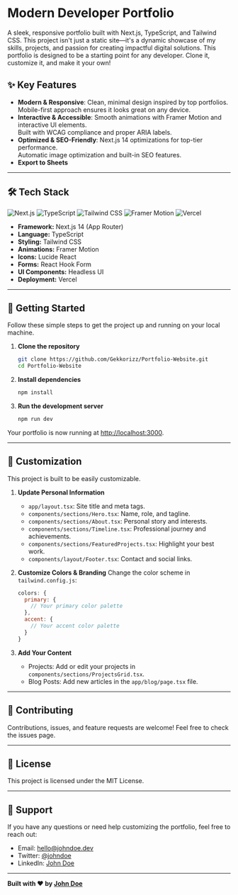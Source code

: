 # Modern Developer Portfolio

A sleek, responsive portfolio built with Next.js, TypeScript, and Tailwind CSS. This project isn't just a static site—it's a dynamic showcase of my skills, projects, and passion for creating impactful digital solutions. This portfolio is designed to be a starting point for any developer. Clone it, customize it, and make it your own!

## ✨ **Key Features**
- **Modern & Responsive**: Clean, minimal design inspired by top portfolios.<br>Mobile-first approach ensures it looks great on any device.
- **Interactive & Accessible**: Smooth animations with Framer Motion and interactive UI elements.<br>Built with WCAG compliance and proper ARIA labels.
- **Optimized & SEO-Friendly**: Next.js 14 optimizations for top-tier performance.<br>Automatic image optimization and built-in SEO features.
- **Export to Sheets**

---

## 🛠️ Tech Stack
<p>
  <img src="https://img.shields.io/badge/Next.js-000000?style=for-the-badge&logo=next.js&logoColor=white" alt="Next.js" />
  <img src="https://img.shields.io/badge/TypeScript-3178C6?style=for-the-badge&logo=typescript&logoColor=white" alt="TypeScript" />
  <img src="https://img.shields.io/badge/Tailwind CSS-06B6D4?style=for-the-badge&logo=tailwind-css&logoColor=white" alt="Tailwind CSS" />
  <img src="https://img.shields.io/badge/Framer Motion-0055FF?style=for-the-badge&logo=framer&logoColor=white" alt="Framer Motion" />
  <img src="https://img.shields.io/badge/Vercel-000000?style=for-the-badge&logo=vercel&logoColor=white" alt="Vercel" />
</p>

- **Framework:** Next.js 14 (App Router)
- **Language:** TypeScript
- **Styling:** Tailwind CSS
- **Animations:** Framer Motion
- **Icons:** Lucide React
- **Forms:** React Hook Form
- **UI Components:** Headless UI
- **Deployment:** Vercel

---

## 🚀 Getting Started

Follow these simple steps to get the project up and running on your local machine.

1. **Clone the repository**
   ```bash
   git clone https://github.com/Gekkorizz/Portfolio-Website.git
   cd Portfolio-Website
   ```
2. **Install dependencies**
   ```bash
   npm install
   ```
3. **Run the development server**
   ```bash
   npm run dev
   ```

Your portfolio is now running at [http://localhost:3000](http://localhost:3000).

---

## 🎨 Customization

This project is built to be easily customizable.

1. **Update Personal Information**
   - `app/layout.tsx`: Site title and meta tags.
   - `components/sections/Hero.tsx`: Name, role, and tagline.
   - `components/sections/About.tsx`: Personal story and interests.
   - `components/sections/Timeline.tsx`: Professional journey and achievements.
   - `components/sections/FeaturedProjects.tsx`: Highlight your best work.
   - `components/layout/Footer.tsx`: Contact and social links.

2. **Customize Colors & Branding**
   Change the color scheme in `tailwind.config.js`:
   ```javascript
   colors: {
     primary: {
       // Your primary color palette
     },
     accent: {
       // Your accent color palette
     }
   }
   ```

3. **Add Your Content**
   - Projects: Add or edit your projects in `components/sections/ProjectsGrid.tsx`.
   - Blog Posts: Add new articles in the `app/blog/page.tsx` file.

---

## 🤝 Contributing

Contributions, issues, and feature requests are welcome! Feel free to check the issues page.

---

## 📄 License

This project is licensed under the MIT License.

---

## 🙏 Support

If you have any questions or need help customizing the portfolio, feel free to reach out:
- Email: hello@johndoe.dev
- Twitter: [@johndoe](https://twitter.com/johndoe)
- LinkedIn: [John Doe](https://linkedin.com/in/johndoe)

---

**Built with ❤️ by [John Doe](https://johndoe.dev)**